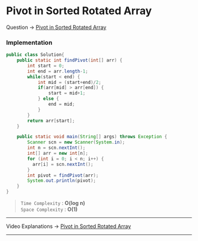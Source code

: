 # Pivot in Sorted Rotated Array
Question -> [Pivot in Sorted Rotated Array](https://www.pepcoding.com/resources/online-java-foundation/time-and-space-complexity/pivot-sorted-rotated-array-official/ojquestion)    

### Implementation
```java
public class Solution{
    public static int findPivot(int[] arr) {
        int start = 0;
        int end = arr.length-1; 
        while(start < end) {
            int mid = (start+end)/2;
            if(arr[mid] > arr[end]) {
                start = mid+1;
            } else {
                end = mid;
            }
        }
        return arr[start];
    }

    public static void main(String[] args) throws Exception {
        Scanner scn = new Scanner(System.in);
        int n = scn.nextInt();
        int[] arr = new int[n];
        for (int i = 0; i < n; i++) {
          arr[i] = scn.nextInt();
        }
        int pivot = findPivot(arr);
        System.out.println(pivot);
    }
}
```
> `Time Complexity` : **O(log n)**       
> `Space Complexity` : **O(1)**
---
Video Explanations -> [Pivot in Sorted Rotated Array](https://youtu.be/vF7gk4iaklA?list=PL-Jc9J83PIiFc7hJ5eeCb579PS8p-en4f)   
<hr>
